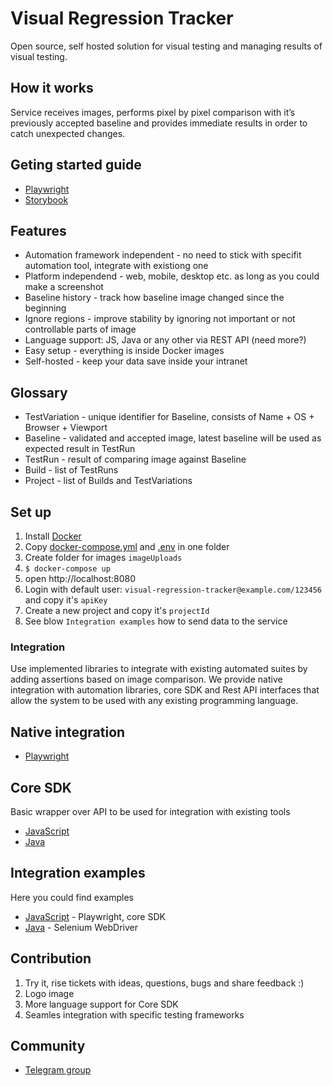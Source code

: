 # Visual Regression Tracker
Open source, self hosted solution for visual testing and managing results of visual testing. 

## How it works
Service receives images, performs pixel by pixel comparison with it’s previously accepted baseline and provides immediate results in order to catch unexpected changes. 

## Geting started guide
* [Playwright](https://github.com/Visual-Regression-Tracker/Visual-Regression-Tracker/wiki/Getting-started-with-Playwright)
* [Storybook](https://github.com/Visual-Regression-Tracker/Visual-Regression-Tracker/wiki/Storybook)

## Features
* Automation framework independent - no need to stick with specifit automation tool, integrate with existiong one
* Platform independend - web, mobile, desktop etc. as long as you could make a screenshot
* Baseline history - track how baseline image changed since the beginning
* Ignore regions - improve stability by ignoring not important or not controllable parts of image
* Language support: JS, Java or any other via REST API (need more?)
* Easy setup - everything is inside Docker images
* Self-hosted - keep your data save inside your intranet

## Glossary
* TestVariation - unique identifier for Baseline, consists of Name + OS + Browser + Viewport
* Baseline - validated and accepted image, latest baseline will be used as expected result in TestRun
* TestRun - result of comparing image against Baseline
* Build - list of TestRuns
* Project - list of Builds and TestVariations

## Set up
1. Install [Docker](https://docs.docker.com/get-docker/)
1. Copy [docker-compose.yml](https://github.com/Visual-Regression-Tracker/Visual-Regression-Tracker/blob/master/docker-compose.yml) and [.env](https://github.com/Visual-Regression-Tracker/Visual-Regression-Tracker/blob/master/.env) in one folder
1. Create folder for images `imageUploads`
1. `$ docker-compose up`
1. open http://localhost:8080
1. Login with default user: `visual-regression-tracker@example.com/123456` and copy it's `apiKey`
1. Create a new project and copy it's `projectId`
1. See blow `Integration examples` how to send data to the service

### Integration
Use implemented libraries to integrate with existing automated suites by adding assertions based on image comparison.
We provide native integration with automation libraries, core SDK and Rest API interfaces that allow the system to be used with any existing programming language.

## Native integration
* [Playwright](https://www.npmjs.com/package/@visual-regression-tracker/agent-playwright)

## Core SDK
Basic wrapper over API to be used for integration with existing tools
* [JavaScript](https://www.npmjs.com/package/@visual-regression-tracker/sdk-js)
* [Java](https://github.com/Visual-Regression-Tracker/sdk-java)

## Integration examples
Here you could find examples 
* [JavaScript](https://github.com/Visual-Regression-Tracker/vrt-examples-js) - Playwright, core SDK
* [Java](https://github.com/Visual-Regression-Tracker/examples-java) - Selenium WebDriver

## Contribution
1. Try it, rise tickets with ideas, questions, bugs and share feedback :)
1. Logo image
1. More language support for Core SDK
1. Seamles integration with specific testing frameworks 

## Community
* [Telegram group](https://t.me/visual_tracker)
